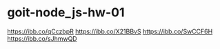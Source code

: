 # goit-node_js-hw-01
https://ibb.co/qCczbpR
https://ibb.co/X21BBvS
https://ibb.co/SwCCF6H
https://ibb.co/sJhmwQD
